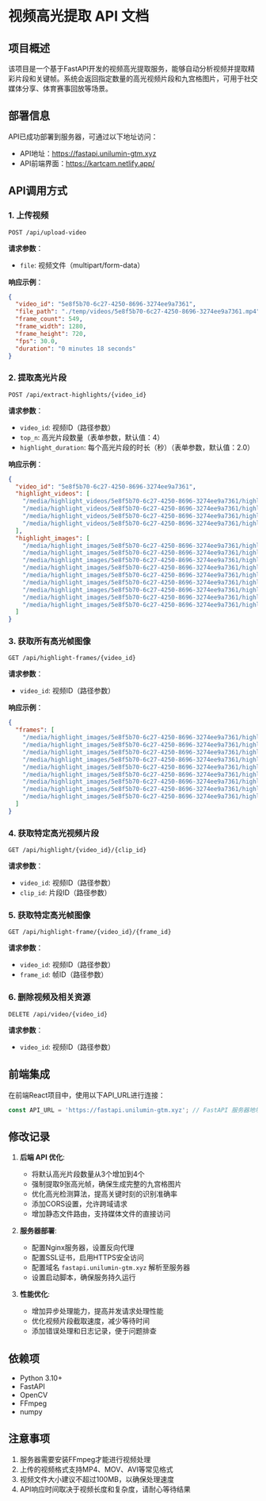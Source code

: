# 视频高光提取 API 文档
## 项目概述

该项目是一个基于FastAPI开发的视频高光提取服务，能够自动分析视频并提取精彩片段和关键帧。系统会返回指定数量的高光视频片段和九宫格图片，可用于社交媒体分享、体育赛事回放等场景。


## 部署信息

API已成功部署到服务器，可通过以下地址访问：

- API地址：https://fastapi.unilumin-gtm.xyz
- API前端界面：https://kartcam.netlify.app/

## API调用方式

### 1. 上传视频

```
POST /api/upload-video
```

**请求参数**：
- `file`: 视频文件（multipart/form-data）

**响应示例**：
```json
{
  "video_id": "5e8f5b70-6c27-4250-8696-3274ee9a7361",
  "file_path": "./temp/videos/5e8f5b70-6c27-4250-8696-3274ee9a7361.mp4",
  "frame_count": 549,
  "frame_width": 1280,
  "frame_height": 720,
  "fps": 30.0,
  "duration": "0 minutes 18 seconds"
}
```

### 2. 提取高光片段

```
POST /api/extract-highlights/{video_id}
```

**请求参数**：
- `video_id`: 视频ID（路径参数）
- `top_n`: 高光片段数量（表单参数，默认值：4）
- `highlight_duration`: 每个高光片段的时长（秒）（表单参数，默认值：2.0）

**响应示例**：
```json
{
  "video_id": "5e8f5b70-6c27-4250-8696-3274ee9a7361",
  "highlight_videos": [
    "/media/highlight_videos/5e8f5b70-6c27-4250-8696-3274ee9a7361/highlight_1.mp4",
    "/media/highlight_videos/5e8f5b70-6c27-4250-8696-3274ee9a7361/highlight_2.mp4",
    "/media/highlight_videos/5e8f5b70-6c27-4250-8696-3274ee9a7361/highlight_3.mp4",
    "/media/highlight_videos/5e8f5b70-6c27-4250-8696-3274ee9a7361/highlight_4.mp4"
  ],
  "highlight_images": [
    "/media/highlight_images/5e8f5b70-6c27-4250-8696-3274ee9a7361/highlight_frame_1.jpg",
    "/media/highlight_images/5e8f5b70-6c27-4250-8696-3274ee9a7361/highlight_frame_2.jpg",
    "/media/highlight_images/5e8f5b70-6c27-4250-8696-3274ee9a7361/highlight_frame_3.jpg",
    "/media/highlight_images/5e8f5b70-6c27-4250-8696-3274ee9a7361/highlight_frame_4.jpg",
    "/media/highlight_images/5e8f5b70-6c27-4250-8696-3274ee9a7361/highlight_frame_5.jpg",
    "/media/highlight_images/5e8f5b70-6c27-4250-8696-3274ee9a7361/highlight_frame_6.jpg",
    "/media/highlight_images/5e8f5b70-6c27-4250-8696-3274ee9a7361/highlight_frame_7.jpg",
    "/media/highlight_images/5e8f5b70-6c27-4250-8696-3274ee9a7361/highlight_frame_8.jpg",
    "/media/highlight_images/5e8f5b70-6c27-4250-8696-3274ee9a7361/highlight_frame_9.jpg"
  ]
}
```

### 3. 获取所有高光帧图像

```
GET /api/highlight-frames/{video_id}
```

**请求参数**：
- `video_id`: 视频ID（路径参数）

**响应示例**：
```json
{
  "frames": [
    "/media/highlight_images/5e8f5b70-6c27-4250-8696-3274ee9a7361/highlight_frame_1.jpg",
    "/media/highlight_images/5e8f5b70-6c27-4250-8696-3274ee9a7361/highlight_frame_2.jpg",
    "/media/highlight_images/5e8f5b70-6c27-4250-8696-3274ee9a7361/highlight_frame_3.jpg",
    "/media/highlight_images/5e8f5b70-6c27-4250-8696-3274ee9a7361/highlight_frame_4.jpg",
    "/media/highlight_images/5e8f5b70-6c27-4250-8696-3274ee9a7361/highlight_frame_5.jpg",
    "/media/highlight_images/5e8f5b70-6c27-4250-8696-3274ee9a7361/highlight_frame_6.jpg",
    "/media/highlight_images/5e8f5b70-6c27-4250-8696-3274ee9a7361/highlight_frame_7.jpg",
    "/media/highlight_images/5e8f5b70-6c27-4250-8696-3274ee9a7361/highlight_frame_8.jpg",
    "/media/highlight_images/5e8f5b70-6c27-4250-8696-3274ee9a7361/highlight_frame_9.jpg"
  ]
}
```

### 4. 获取特定高光视频片段

```
GET /api/highlight/{video_id}/{clip_id}
```

**请求参数**：
- `video_id`: 视频ID（路径参数）
- `clip_id`: 片段ID（路径参数）

### 5. 获取特定高光帧图像

```
GET /api/highlight-frame/{video_id}/{frame_id}
```

**请求参数**：
- `video_id`: 视频ID（路径参数）
- `frame_id`: 帧ID（路径参数）

### 6. 删除视频及相关资源

```
DELETE /api/video/{video_id}
```

**请求参数**：
- `video_id`: 视频ID（路径参数）

## 前端集成

在前端React项目中，使用以下API_URL进行连接：

```typescript
const API_URL = 'https://fastapi.unilumin-gtm.xyz'; // FastAPI 服务器地址
```

## 修改记录

1. **后端 API 优化**:
   - 将默认高光片段数量从3个增加到4个
   - 强制提取9张高光帧，确保生成完整的九宫格图片
   - 优化高光检测算法，提高关键时刻的识别准确率
   - 添加CORS设置，允许跨域请求
   - 增加静态文件路由，支持媒体文件的直接访问

2. **服务器部署**:
   - 配置Nginx服务器，设置反向代理
   - 配置SSL证书，启用HTTPS安全访问
   - 配置域名 `fastapi.unilumin-gtm.xyz` 解析至服务器
   - 设置启动脚本，确保服务持久运行

3. **性能优化**:
   - 增加异步处理能力，提高并发请求处理性能
   - 优化视频片段截取速度，减少等待时间
   - 添加错误处理和日志记录，便于问题排查

## 依赖项

- Python 3.10+
- FastAPI
- OpenCV
- FFmpeg
- numpy

## 注意事项

1. 服务器需要安装FFmpeg才能进行视频处理
2. 上传的视频格式支持MP4、MOV、AVI等常见格式
3. 视频文件大小建议不超过100MB，以确保处理速度
4. API响应时间取决于视频长度和复杂度，请耐心等待结果 